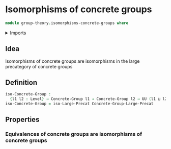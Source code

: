 # Isomorphisms of concrete groups

```agda
module group-theory.isomorphisms-concrete-groups where
```

<details><summary>Imports</summary>
```agda
open import group-theory.concrete-groups
open import group-theory.precategory-of-concrete-groups
open import foundation.universe-levels
open import category-theory.isomorphisms-large-precategories
```
</details>

## Idea

Isomorphisms of concrete groups are isomorphisms in the large precategory of concrete groups

## Definition

```agda
iso-Concrete-Group :
  {l1 l2 : Level} → Concrete-Group l1 → Concrete-Group l2 → UU (l1 ⊔ l2)
iso-Concrete-Group = iso-Large-Precat Concrete-Group-Large-Precat
```

## Properties

### Equivalences of concrete groups are isomorphisms of concrete groups

```agda

```
